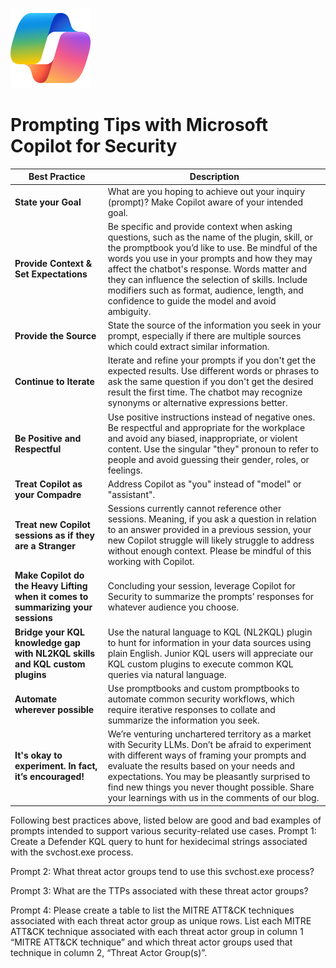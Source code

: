 ![Security CoPilot Logo](https://github.com/Azure/Copilot-For-Security/blob/main/Images/ic_fluent_copilot_64_64%402x.png)

# Prompting Tips with  Microsoft Copilot for Security 

| Best Practice                                         | Description                                                                                                                                                                                                                                                                                                         |
|-------------------------------------------------------|---------------------------------------------------------------------------------------------------------------------------------------------------------------------------------------------------------------------------------------------------------------------------------------------------------------------|
| **State your Goal**                                   | What are you hoping to achieve out your inquiry (prompt)? Make Copilot aware of your intended goal.                                                                                                                                                                                                                 |
| **Provide Context & Set Expectations**                | Be specific and provide context when asking questions, such as the name of the plugin, skill, or the promptbook you’d like to use. Be mindful of the words you use in your prompts and how they may affect the chatbot's response. Words matter and they can influence the selection of skills. Include modifiers such as format, audience, length, and confidence to guide the model and avoid ambiguity. |
| **Provide the Source**                                | State the source of the information you seek in your prompt, especially if there are multiple sources which could extract similar information.                                                                                                                                                                      |
| **Continue to Iterate**                               | Iterate and refine your prompts if you don't get the expected results. Use different words or phrases to ask the same question if you don't get the desired result the first time. The chatbot may recognize synonyms or alternative expressions better.                                                            |
| **Be Positive and Respectful**                        | Use positive instructions instead of negative ones. Be respectful and appropriate for the workplace and avoid any biased, inappropriate, or violent content. Use the singular "they" pronoun to refer to people and avoid guessing their gender, roles, or feelings.                                                 |
| **Treat Copilot as your Compadre**                    | Address Copilot as "you" instead of "model" or "assistant".                                                                                                                                                                                                                                                         |
| **Treat new Copilot sessions as if they are a Stranger** | Sessions currently cannot reference other sessions. Meaning, if you ask a question in relation to an answer provided in a previous session, your new Copilot struggle will likely struggle to address without enough context. Please be mindful of this working with Copilot.                                       |
| **Make Copilot do the Heavy Lifting when it comes to summarizing your sessions** | Concluding your session, leverage Copilot for Security to summarize the prompts’ responses for whatever audience you choose.                                                                                                                                                                                        |
| **Bridge your KQL knowledge gap with NL2KQL skills and KQL custom plugins**     | Use the natural language to KQL (NL2KQL) plugin to hunt for information in your data sources using plain English. Junior KQL users will appreciate our KQL custom plugins to execute common KQL queries via natural language.                                                                                        |
| **Automate wherever possible**                        | Use promptbooks and custom promptbooks to automate common security workflows, which require iterative responses to collate and summarize the information you seek.                                                                                                                                                  |
| **It's okay to experiment. In fact, it’s encouraged!** | We’re venturing unchartered territory as a market with Security LLMs. Don’t be afraid to experiment with different ways of framing your prompts and evaluate the results based on your needs and expectations. You may be pleasantly surprised to find new things you never thought possible. Share your learnings with us in the comments of our blog. |


Following best practices above, listed below are good and bad examples of prompts intended to support various security-related use cases. 
Prompt 1: Create a Defender KQL query to hunt for hexidecimal strings associated with the svchost.exe process.

Prompt 2: What threat actor groups tend to use this svchost.exe process?

Prompt 3: What are the TTPs associated with these threat actor groups?

Prompt 4: Please create a table to list the MITRE ATT&CK techniques associated with each threat actor group as unique rows. List each MITRE ATT&CK technique associated with each threat actor group in column 1  “MITRE ATT&CK technique” and which threat actor groups used that technique in column 2, “Threat Actor Group(s)”.
